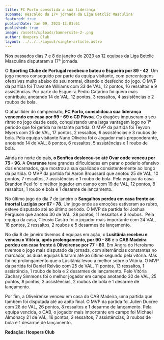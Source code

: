 ```yaml
---
title: FC Porto consolida a sua liderança
subname: Rescaldo da 17ª jornada da Liga Betclic Masculina
featured: true
publishDate: Jan 09, 2023-13:01:61
published: true
image: /assets/uploads/bannersite-2-.png
author: Hoopers Club
layout: ../../../Layout/single-article.astro
---
```

<!--StartFragment-->

Nos passados dias 7 e 8 de janeiro de 2023 as 12 equipas da Liga Betclic Masculina disputaram a 17ª jornada.



O **Sporting Clube de Portugal recebeu e bateu o Esgueira por 89 - 42**. Um jogo menos conseguido por parte da equipa visitante, com percentagens ofensivas muito abaixo do seu normal, ditando o desfecho do jogo. O MVP da partida foi Travante Williams com 33 de VAL, 12 pontos, 16 ressaltos e 9 assistências. Por parte do Esgueira Pedro Catarino foi quem mais contribuiu, anotando 14 de VAL, 12 pontos, 3 ressaltos, 4 assistências e 2 roubos de bola. 



O atual líder do campeonato, **FC Porto, consolidou a sua liderança vencendo em casa por 99 - 69 o CD Póvoa**. Os dragões impuseram o seu ritmo no jogo desde cedo, conquistando uma larga vantagem logo no 1º período que foi gerida na restante partida. O MVP da partida foi Teyvon Myers com 25 de VAL, 17 pontos, 2 ressaltos, 6 assistências e 3 roubos de bola. Pela equipa visitante Nuno Oliveira foi o Jogador mais preponderante, anotando 14 de VAL, 8 pontos, 6 ressaltos, 5 assistências e 1 roubo de bola. 



Ainda no norte do país, **o Benfica deslocou-se até Ovar onde venceu por 75 - 96**. A **Ovarense** teve grandes dificuldades em parar o poderio ofensivo dos encarnados, que mostrou a sua qualidade consistentemente ao longo da partida. O MVP da partida foi Aaron Broussard que anotou 25 de VAL, 10 pontos, 7 ressaltos, 7 assistências e 1 roubo de bola. Pela equipa da casa Brandon Peel foi o melhor jogador em campo com 19 de VAL, 12 pontos, 8 ressaltos, 1 roubo e bola e 1 desarme de lançamento. 



No último jogo do dia 7 de janeiro o **Sangalhos perdeu em casa frente ao Imortal Luzigás por 67 - 78**. Um jogo onde as emoções estiveram ao rubro, esteve disputado até ao último período. O MVP da partida foi Joshua Ferguson que anotou 30 de VAL, 28 pontos, 11 ressaltos e 3 roubos.  Pela equipa da casa, Cleusio Castro foi o jogador mais importante com 24 VAL, 18 pontos, 2 ressaltos, 2 roubos e 5 desarmes de lançamento. 



No dia 8 de janeiro tivemos 4 equipas em ação, o **Lusitânia recebeu e venceu o Vitória, após prolongamento, por 90 - 86** e o **CAB Madeira perdeu em casa frente à Oliveirense por 77 - 80**. Em Angra do Heroísmo tivemos o jogo mais disputado da jornada, com alternâncias constantes no marcador, as duas equipas lutaram até ao último segundo pela vitória. Mas foi no prolongamento que o Lusitânia levou a melhor sobre o Vitória. O MVP da partida foi Daniel Relvão com 25 de VAL, 11 pontos, 13 ressaltos, 1 assistência, 1 roubo de bola e 2 desarmes de lançamento. Pelo Vitória Zachary Simmons foi o melhor jogador em campo anotando 30 de VAL, 25 pontos, 8 pontos, 3 assistências, 2 roubos de bola e 1 desarme de lançamento. 



Por fim, a Oliveirense venceu em casa do CAB Madeira, uma partida que também foi disputada até ao apito final. O MVP da partida foi Julien Ducree com 28 de VAL, 26 pontos, 8 ressaltos e 1 desarme de lançamento. Pela equipa vencida, o CAB, o jogador mais importante em campo foi Michael Almonacy 21 de VAL, 16 pontos, 2 ressaltos, 7 assistências, 3 roubos de bola e 1 desarme de lançamento. 



**Redação: Hoopers Club**



<!--EndFragment-->